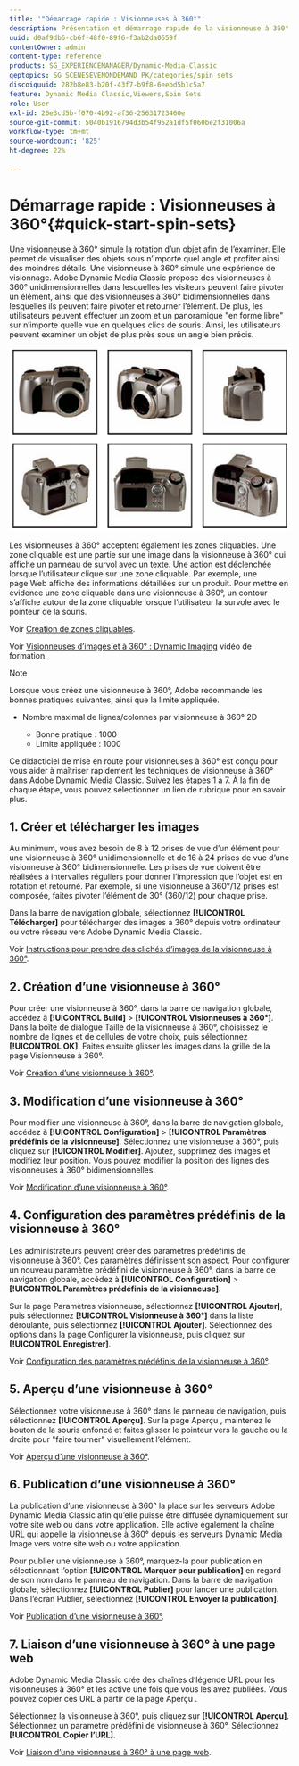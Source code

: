 ```yaml
---
title: '"Démarrage rapide : Visionneuses à 360°"'
description: Présentation et démarrage rapide de la visionneuse à 360° pour vous aider à démarrer rapidement dans Adobe Dynamic Media Classic.
uuid: d0af9db6-cb6f-48f0-89f6-f3ab2da0659f
contentOwner: admin
content-type: reference
products: SG_EXPERIENCEMANAGER/Dynamic-Media-Classic
geptopics: SG_SCENESEVENONDEMAND_PK/categories/spin_sets
discoiquuid: 282b8e83-b20f-43f7-b9f8-6eebd5b1c5a7
feature: Dynamic Media Classic,Viewers,Spin Sets
role: User
exl-id: 26e3cd5b-f070-4b92-af36-25631723460e
source-git-commit: 5040b1916794d3b54f952a1df5f060be2f31006a
workflow-type: tm+mt
source-wordcount: '825'
ht-degree: 22%

---
```


# Démarrage rapide : Visionneuses à 360°{#quick-start-spin-sets}

Une visionneuse à 360° simule la rotation d’un objet afin de l’examiner. Elle permet de visualiser des objets sous n’importe quel angle et profiter ainsi des moindres détails. Une visionneuse à 360° simule une expérience de visionnage. Adobe Dynamic Media Classic propose des visionneuses à 360° unidimensionnelles dans lesquelles les visiteurs peuvent faire pivoter un élément, ainsi que des visionneuses à 360° bidimensionnelles dans lesquelles ils peuvent faire pivoter et retourner l’élément. De plus, les utilisateurs peuvent effectuer un zoom et un panoramique &quot;en forme libre&quot; sur n’importe quelle vue en quelques clics de souris. Ainsi, les utilisateurs peuvent examiner un objet de plus près sous un angle bien précis.

![Images d’une visionneuse à 360°.](/help/assets/spin_set.png)

Les visionneuses à 360° acceptent également les zones cliquables. Une zone cliquable est une partie sur une image dans la visionneuse à 360° qui affiche un panneau de survol avec un texte. Une action est déclenchée lorsque l’utilisateur clique sur une zone cliquable. Par exemple, une page Web affiche des informations détaillées sur un produit. Pour mettre en évidence une zone cliquable dans une visionneuse à 360°, un contour s’affiche autour de la zone cliquable lorsque l’utilisateur la survole avec le pointeur de la souris.

Voir [Création de zones cliquables](creating-image-maps.md).

Voir [Visionneuses d’images et à 360° : Dynamic Imaging](https://s7d5.scene7.com/s7viewers/html5/VideoViewer.html?videoserverurl=https://s7d5.scene7.com/is/content/&amp;emailurl=https://s7d5.scene7.com/s7/emailFriend&amp;serverUrl=https://s7d5.scene7.com/is/image/&amp;config=Scene7SharedAssets/Universal_HTML5_Video&amp;contenturl=https://s7d5.scene7.com/skins/&amp;asset=S7tutorials/556_Image%20&amp;%20Spin%20Sets_converted%20renamed_Dynamic%20Imaging-AVS) vidéo de formation.

>[!NOTE]
>
>Lorsque vous créez une visionneuse à 360°, Adobe recommande les bonnes pratiques suivantes, ainsi que la limite appliquée.
>
>* Nombre maximal de lignes/colonnes par visionneuse à 360° 2D
   > 
   >   * Bonne pratique : 1000
   >   * Limite appliquée : 1000


Ce didacticiel de mise en route pour visionneuses à 360° est conçu pour vous aider à maîtriser rapidement les techniques de visionneuse à 360° dans Adobe Dynamic Media Classic. Suivez les étapes 1 à 7. À la fin de chaque étape, vous pouvez sélectionner un lien de rubrique pour en savoir plus.

## 1. Créer et télécharger les images

Au minimum, vous avez besoin de 8 à 12 prises de vue d’un élément pour une visionneuse à 360° unidimensionnelle et de 16 à 24 prises de vue d’une visionneuse à 360° bidimensionnelle. Les prises de vue doivent être réalisées à intervalles réguliers pour donner l’impression que l’objet est en rotation et retourné. Par exemple, si une visionneuse à 360°/12 prises est composée, faites pivoter l’élément de 30° (360/12) pour chaque prise.

Dans la barre de navigation globale, sélectionnez **[!UICONTROL Télécharger]** pour télécharger des images à 360° depuis votre ordinateur ou votre réseau vers Adobe Dynamic Media Classic.

Voir [Instructions pour prendre des clichés d’images de la visionneuse à 360°](creating-spin-set.md#guidelines-for-shooting-spin-set-images).

## 2. Création d’une visionneuse à 360°

Pour créer une visionneuse à 360°, dans la barre de navigation globale, accédez à **[!UICONTROL Build]** > **[!UICONTROL Visionneuses à 360°]**. Dans la boîte de dialogue Taille de la visionneuse à 360°, choisissez le nombre de lignes et de cellules de votre choix, puis sélectionnez **[!UICONTROL OK]**. Faites ensuite glisser les images dans la grille de la page Visionneuse à 360°.

Voir [Création d’une visionneuse à 360°](creating-spin-set.md#creating-a-spin-set).

## 3. Modification d’une visionneuse à 360°

Pour modifier une visionneuse à 360°, dans la barre de navigation globale, accédez à **[!UICONTROL Configuration]** > **[!UICONTROL Paramètres prédéfinis de la visionneuse]**. Sélectionnez une visionneuse à 360°, puis cliquez sur **[!UICONTROL Modifier]**. Ajoutez, supprimez des images et modifiez leur position. Vous pouvez modifier la position des lignes des visionneuses à 360° bidimensionnelles. 

Voir [Modification d’une visionneuse à 360°](creating-spin-set.md#editing-a-spin-set).

## 4. Configuration des paramètres prédéfinis de la visionneuse à 360°

Les administrateurs peuvent créer des paramètres prédéfinis de visionneuse à 360°. Ces paramètres définissent son aspect. Pour configurer un nouveau paramètre prédéfini de visionneuse à 360°, dans la barre de navigation globale, accédez à **[!UICONTROL Configuration]** > **[!UICONTROL Paramètres prédéfinis de la visionneuse]**.

Sur la page Paramètres visionneuse, sélectionnez **[!UICONTROL Ajouter]**, puis sélectionnez **[!UICONTROL Visionneuse à 360°]** dans la liste déroulante, puis sélectionnez **[!UICONTROL Ajouter]**. Sélectionnez des options dans la page Configurer la visionneuse, puis cliquez sur **[!UICONTROL Enregistrer]**.

Voir [Configuration des paramètres prédéfinis de la visionneuse à 360°](setting-spin-set-viewer-presets.md#setting-up-spin-set-viewer-presets).

## 5. Aperçu d’une visionneuse à 360°

Sélectionnez votre visionneuse à 360° dans le panneau de navigation, puis sélectionnez **[!UICONTROL Aperçu]**. Sur la page Aperçu , maintenez le bouton de la souris enfoncé et faites glisser le pointeur vers la gauche ou la droite pour &quot;faire tourner&quot; visuellement l’élément.

Voir [Aperçu d’une visionneuse à 360°](previewing-spin-set.md#previewing-a-spin-set).

## 6. Publication d’une visionneuse à 360°

La publication d’une visionneuse à 360° la place sur les serveurs Adobe Dynamic Media Classic afin qu’elle puisse être diffusée dynamiquement sur votre site web ou dans votre application. Elle active également la chaîne URL qui appelle la visionneuse à 360° depuis les serveurs Dynamic Media Image vers votre site web ou votre application.

Pour publier une visionneuse à 360°, marquez-la pour publication en sélectionnant l’option **[!UICONTROL Marquer pour publication]** en regard de son nom dans le panneau de navigation. Dans la barre de navigation globale, sélectionnez **[!UICONTROL Publier]** pour lancer une publication. Dans l’écran Publier, sélectionnez **[!UICONTROL Envoyer la publication]**.

Voir [Publication d’une visionneuse à 360°](publishing-spin-set.md#publishing-a-spin-set).

## 7. Liaison d’une visionneuse à 360° à une page web

Adobe Dynamic Media Classic crée des chaînes d’légende URL pour les visionneuses à 360° et les active une fois que vous les avez publiées. Vous pouvez copier ces URL à partir de la page Aperçu .

Sélectionnez la visionneuse à 360°, puis cliquez sur **[!UICONTROL Aperçu]**. Sélectionnez un paramètre prédéfini de visionneuse à 360°. Sélectionnez **[!UICONTROL Copier l’URL]**.

Voir [Liaison d’une visionneuse à 360° à une page web](linking-spin-set-web-page.md#linking-a-spin-set-to-a-web-page).
